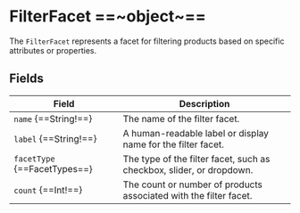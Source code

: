 # FilterFacet ==~object~==

The `FilterFacet` represents a facet for filtering products based on specific attributes or properties. 

## Fields

| Field                          	            | Description                                                          	|
|----------------------------------------------	|----------------------------------------------------------------------	|
| `name` {==String!==}                         	| The name of the filter facet.                                        	|
| `label` {==String!==}                        	| A human-readable label or display name for the filter facet.         	|
| `facetType` {==FacetTypes==}                	| The type of the filter facet, such as checkbox, slider, or dropdown. 	|
| `count` {==Int!==}               	            | The count or number of products associated with the filter facet.    	|

